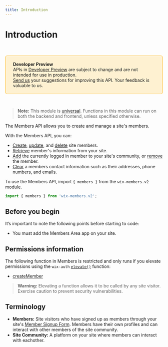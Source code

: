 ```yaml
---
title: Introduction
---
```


# Introduction

&nbsp;

<div style="background-color: #FEF1D1; padding: 18px 24px; border-radius: 6px; border: 1px solid #FDB10C; box-sizing: border-box; display: inline-block">
    <b>Developer Preview</b>
    <br/>
    <span>APIs in <a href="https://www.wix.com/velo/reference/api-overview/developer-preview">Developer Preview</a> are subject to change and are not intended for use in production.<br/><a href="mailto:velo-preview-feedback@wix.com">Send us</a> your suggestions for improving this API. Your feedback is valuable to us.</span>
</div>  

&nbsp;

> **Note:** This module is [universal](/api-overview/api-versions#universal-modules). Functions in this module can run on both the backend and frontend, unless specified otherwise.


The Members API allows you to create and manage a site's members.

With the Members API, you can:
- [Create](wix-members-v2/members/createmember), [update](wix-members-v2/members/updatemember), and [delete](wix-members-v2/members/deletemember) site members.
- [Retrieve](wix-members-v2/members/querymembers) member's information from your site.
- [Add](wix-members-v2/members/joincommunity) the currently logged in member to your site's community, or [remove](wix-members-v2/members/leavecommunity) the member. 
- [Clear](wix-members-v2/deletememberaddress) a members contact information such as their addresses, phone numbers, and emails. 

To use the Members API, import `{ members }` from the `wix-members.v2` module. 

```javascript
import { members } from 'wix-members.v2';
```

## Before you begin

It’s important to note the following points before starting to code:
- You must add the Members Area app on your site. 

## Permissions information

The following function in Members is restricted and only runs if you elevate permissions
using the `wix-auth` [`elevate()`](https://www.wix.com/velo/reference/wix-auth/elevate)
function:
- [createMember](wix-members-v2/members/createmember)

<blockquote class='warning'>
<p>
<strong>Warning:</strong>
Elevating a function allows it to be called by any site visitor.
Exercise caution to prevent security vulnerabilities.
</p>
</blockquote>


## Terminology

- **Members:** Site visitors who have signed up as members through your site's [Member Signup Form](https://support.wix.com/en/article/about-the-member-signup-form). Members have their own profiles and can interact with other members of the site community.
- **Site Community:** A platform on your site where members can interact with eachother. 